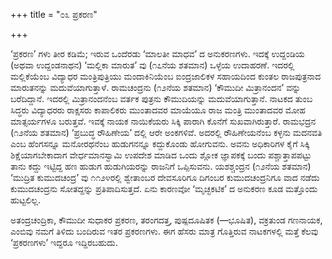 +++
title = "೦೩ ಪ್ರಕರಣ"

+++


‘ಪ್ರಕರಣ’ ಗಳು ತೀರ ಕಡಿಮೆ; ಇರುವ ಒಂದೆರಡು ‘ಮಾಲತೀ ಮಾಧವ’ ದ ಅನುಕರಣಗಳು. ಇದಕ್ಕೆ ಉದ್ದಂಡಿಯ (ಅಥವಾ ಉದ್ದಂಡನಾಥನ) ‘ಮಲ್ಲಿಕಾ ಮಾರುತ’ ವು (೧೭ನೆಯ ಶತಮಾನ) ಒಳ್ಳೆಯ ಉದಾಹರಣೆ. ಇದರಲ್ಲಿ ಮಲ್ಲಿಕೆಯೆಂಬ ವಿದ್ಯಾಧರ ಮಂತ್ರಿಪುತ್ರಿಯು ಮಂದಾಕಿನಿಯೆಂಬ ಐಂದ್ರಜಾಲಿಕಳ ಸಹಾಯದಿಂದ ಕುಂತಲ ರಾಜಪುತ್ರನಾದ ಮಾರುತನನ್ನು ಮದುವೆಯಾಗುತ್ತಾಳೆ. ರಾಮಚಂದ್ರನು (೧೨ನೆಯ ಶತಮಾನ) ‘ಕೌಮುದೀ ಮಿತ್ರಾನಂದನ’ ವನ್ನು ಬರೆದಿದ್ದಾನೆ. ಇದರಲ್ಲಿ ಮಿತ್ರಾನಂದನೆಂಬ ವರ್ತಕ ಪುತ್ರನು ಕೌಮುದಿಯನ್ನು ಮದುವೆಯಾಗುತ್ತಾನೆ. ನಾಟಕದ ತುಂಬ ಸಿದ್ಧರು ವಿದ್ಯಾಧರರು ರಾಕ್ಷಸರು ಕಾಪಾಲಿಕರು ಮುಂತಾದವರ ಮಾಯೆಯೂ ರಾಜ ಮಂತ್ರಿ ಮುಂತಾದವರ ಮೋಹ ಮಾತ್ಸರ್ಯಗಳೂ ಬರುತ್ತವೆ. ಇವಕ್ಕೆ ನಾಯಕ ನಾಯಿಕೆಯರು ಸಿಕ್ಕಿ ಪಾರಾಗಿ ಕೊನೆಗೆ ಸುಖವಾಗಿರುತ್ತಾರೆ. ರಾಮಭದ್ರನ (೧೨ನೆಯ ಶತಮಾನ) ‘ಪ್ರಬುದ್ಧ ರೌಹಿಣೇಯ’ ದಲ್ಲಿ ಆರೇ ಅಂಕಗಳಿವೆ. ಅದರಲ್ಲಿ ರೌಹಿಣೇಯನೆಂಬ ಕಳ್ಳನು ಮದನವತಿ ಎಂಬ ಹೆಂಗಸನ್ನೂ ಮನೋರಥನೆಂಬ ಹುಡುಗನನ್ನೂ ಕದ್ದುಕೊಂಡು ಹೋಗುವನು. ಅವನು ಅಧಿಕಾರಿಗಳ ಕೈಗೆ ಸಿಕ್ಕಿ ಶಿಕ್ಷೆಯಾಗಬೇಕಾದಾಗ ವೇರ್ಧಮಾನಸ್ವಾಮಿ ಉಪದೇಶ ಮಾಡಿದ ಒಂದು ಶ್ಲೋಕ ಜ್ಞಾಪಕಕ್ಕೆ ಬಂದು ಪಶ್ಚಾತ್ತಾಪಪಟ್ಟು ತಾನು ಕದ್ದು ಇಟ್ಟಿದ್ದ ಹಣ ಹುಡುಗ ಹುಡುಗಿಯರನ್ನು ರಾಜನಿಗೆ ಒಪ್ಪಿಸುವನು. ಯಶಶ್ಚಂದ್ರನ (೧೨ನೆಯ ಶತಮಾನ) ‘ಮುದ್ರಿತ ಕುಮುದಚಂದ್ರ’ ವು ೧೧೨೪ರಲ್ಲಿ ಶ್ವೇತಾಂಬರ ದೇವಸೂರಿಗೂ ದಿಗಂಬರ ಕುಮುದಚಂದ್ರನಿಗೂ ವಾದ ನಡೆದು ಕುಮುದಚಂದ್ರನು ಸೋತದ್ದನ್ನು ಪ್ರತಿಪಾದಿಸುತ್ತದೆ. ಏನು ಕಾರಣವೋ ‘ಮೃಚ್ಛಕಟಿಕ’ ದ ಅನುಕರಣ ಕೂಡ ಮತ್ತೊಂದು ಹುಟ್ಟಲಿಲ್ಲ.

ಅತಂದ್ರಚಂದ್ರಿಕಾ, ಕೌಮುದೀ ಸುಧಾಕರ ಪ್ರಕರಣ, ತರಂಗದತ್ತ, ಪುಷ್ಪದೂಷಿತಕ (—ಭೂಷಿತ), ವಕ್ರತುಂಡ ಗಣನಾಯಕ, ಎಂಬಿವು ನಮಗೆ ತಿಳಿದು ಬಂದಿರುವ ಇತರ ಪ್ರಕರಣಗಳು. ಈಗ ಹೆಸರು ಮಾತ್ರ ಗೊತ್ತಿರುವ ನಾಟಕಗಳಲ್ಲಿ ಮತ್ತೆ ಕೆಲವು ‘ಪ್ರಕರಣಗಳು’ ಇದ್ದರೂ ಇದ್ದಿರಬಹುದು.

